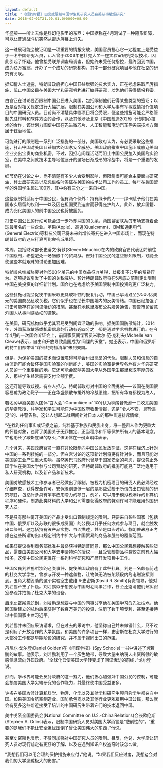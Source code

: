 ```yaml
---
layout: default
title: "《纽约时报》白宫或限制中国学生和研究人员在美从事敏感研究"
date: 2018-05-02T21:30:01.000000+08:00
---
```


华盛顿——听上去像是科幻电影里的东西：中国据称在4月测试了一种隐形屏障，可以让普通战斗机突然从雷达屏幕上消失。

这一进展可能会被证明是一项重要的情报突破，美国官员担心它一定程度上是受益于一名中国研究人员，此人曾于2008年在杜克大学一座实验室研究类似技术，因此引起了怀疑。他曾接受联邦调查局调查，但始终未受任何指控，最终回到中国，成为亿万富翁，开办了一个成功的研究机构，其中一部分研究项目与他在杜克的研究有关联。

据知情人士透露，特朗普政府担心中国日益增强的技术实力，正在考虑采取严厉措施，阻止中国公民在美国大学和研究机构进行敏感研究，以免他们获得情报机密。

白宫正在讨论是否限制中国公民进入美国，包括限制他们获得某些类型的签证；以及是否对相关规定进行大幅扩展，限制在美国公司和大学从事有军事或情报价值项目的中国研究人员。目前尚不清楚具体哪项目将会受限，但这些措施可能会严格管制先进材料和软件方面的合作，以及其他涉及北京《中国制造2025》计划核心技术的合作，该计划力图使中国在先进微芯片、人工智能和电动汽车等尖端技术方面居于统治地位。 

可能进行的限制是一系列广泛措施的一部分，美国政府认为，有必要采取这些措施，打击中国对美国日益加大的国家安全威胁。美国政府指责中国施压或胁迫美国企业交出宝贵的商业机密。不过，因担心间谍活动而阻止中国公民加入美国的实验室，在美中之间就技术主导地位展开的这场日渐成形的冷战中，将是一个重要的发展。

细节仍在讨论之中，尚不清楚有多少人会受到影响，但限制很可能会主要面向研究生、博士后研究员以及凭借临时签证在美国的技术公司工作的员工。每年在美国留学的外国学生超过100万，其中约有三分之一来自中国。

这些限制将适用于中国公民，但有两个例外：持有绿卡的人——绿卡赋予他们在美国永久居留的权利——以及因在祖国受到迫害而获得庇护的人。此外，放弃国籍、成为归化美国人的前中国公民也将被豁免。

打击中国公民的行动可能会进一步冷却两国的关系。两国紧密联系的市场支持着全球最著名的一些企业。苹果(Apple)、高通(Qualcomm)、IBM和通用电气(General Electric)等科技公司已将未来的增长寄托在进入中国市场上，而现在特朗普政府的这些打算可能会构成阻碍。

本周，包括财政部长史蒂文·努钦(Steven Mnuchin)在内的政府官员代表团将前往中国谈判，希望避免一场酝酿中的贸易战。但对中国公民的这些额外限制，可能会使这些本就艰难的讨论更加困难。

特朗普总统威胁要对约1500亿美元的中国商品征收关税，以报复不公平的贸易行为。这项提议引发了中国的关税威胁。预计特朗普政府将在5月底之前制定出限制中国在美投资的详细新计划。国会也在考虑给予美国限制中国投资的更广泛权力。

这些措施可能会促使中国采取更具破坏性的报复行动，中国已承诺对至少500亿美元的美国商品征收关税。它们似乎也在助长中国境内的反美情绪。中国已经加强了打击可能存在的间谍活动的措施，甚至在地铁里发布公共服务通告，警告市民留意外国人从事间谍活动的迹象。

在美国，研究机构似乎尤其容易受到间谍活动的影响。据美国国防部统计，2014年，外国获取敏感或机密信息的行动有近四分之一都是通过学术机构进行的。在今年4月的一次国会听证会上，前国家反间谍官员米歇尔·范·克利夫(Michelle Van Cleave)表示，自由和开放导致美国成为“间谍的天堂”。她还表示，中国和俄罗斯的特工们都带着“详细的购物清单”来到美国。

但是，为保护美国的技术而设置障碍可能会付出高昂的代价。限制人员和信息的自由流动可能会破坏美国实验室的创新能力，美国的实验室是世界各地有才华的研究人员的一个重要目的地。它还可能会影响美国大学从外国学生那里获取丰厚的收入，那些学生经常需要支付全额学费。

这还可能导致歧视。有些人担心，特朗普政府对中国的全面挑战——该国在美国很容易成为政治靶子——正在华盛顿散布排外的冷战思维，把所有华裔都视为敌人。

著名的华裔美国人团体“百人会”(Committee of 100)认为特朗普政府一口咬定美国的华裔教授、科学家和学生可能在为中国政府收集情报，这是“令人不安，具有偏见”的，并警告称，这让人想起二战期间针对日本人的那种普遍排斥情绪。

“在找到任何事实或证据之前，纯粹基于种族和民族出身，将一整群人作为更重大的怀疑对象，违背了美国关于无罪推定、正当程序和平等保护所有人的基本理念。它也助长了歇斯底里的怒火，”该团体在一份声明中表示。

几个月来，美国政府官员一直在讨论限制向中国公民发放签证，这是在经济上针对中国的一系列措施的一部分。但白宫讨论的这项新计划将更有针对性，而且可能对美国的工业产生重大影响。虽然奥巴马政府也曾基于国家安全的考虑，提议禁止外国学生在美国大学参与公司赞助的研究，但特朗普政府的措施可能更广泛地适用于私人研究机构，以及新产品和新技术。

美国对敏感技术工作参与者已经做出了限制。被视为机密项目的研究人员必须经过仔细审查，获得安全许可。安保级别更低一层的是那些受制于所谓的出口管制的研究项目，包括许多具有军事应用潜力的项目，例如，可以用于模拟核爆炸的计算机程序和硬件。制造此类材料的大学和公司需要获得政府的特别许可才能雇用外国研究人员。

不是只有那些离开美国的产品才受出口管制规定的限制。只要来自某些国家（包括中国、俄罗斯以及苏联的很多成员国）的公民以几乎任何方式参与项目，就会触发出口管制。这包括持有该产品实物、书面描述，甚至是口头讨论。特朗普政府正考虑在这些所谓的出口规定制约中扩大与中国贸易的商品和服务的覆盖范围。

如果该提议得到商务部批准并最终获得特朗普同意，那么中国公民若想接触某些货品，需要由美国公司和大学去申请特殊的授权——且受管制物品种类较之前有大幅增多，这使中国公民更难在一系列科学研究和产品开发项目中工作。

中国公民刘若鹏所涉的这类事件，促使美国政府有了此种打算。刘是一名颇有前途的杜克大学学生，曾参与开发一种遮盖物，让物体无法被某频段内的电磁波探测到。五角大楼资助的这个实验室由戴维·R·史密斯(David R. Smith)负责领导，他对刘若鹏产生了怀疑。刘若鹏似乎想要与中国的老同事合作，甚至还邀请他们来实验室参观并拍摄了杜克大学的设备。

后来史密斯意识到，刘若鹏是想要与中国的同事分享他在美国学习的先进技术。他回国后建立的机构后来获得了数百万美元的投资，注册了数千项专利，甚至还接待过中国国家主席习近平。

刘若鹏并未回应采访请求，但在过去的采访中，他坚称自己并未做错什么，只不过是利用了开放合作的大学氛围。和美国的许多项目一样，史密斯在杜克大学进行的大部分工作都是早期阶段的研究，并不属于视同出口的范围。

丹尼尔·戈尔登(Daniel Golden)在《间谍学校》(Spy Schools)一书中讲述了刘若鹏的故事。他表示，刘若鹏利用了一个灰色地带，导致大量由纳税人出资所得的敏感信息流向外国政府。“全球化已使美国大学转变成了间谍活动的前线，”戈尔登说。

然而，学术界可能会反对政府的这一努力，他们担心加强对中国公民的控制，可能会损害美国大学尖端研究的合作能力，并最终使中国受益更多。

许多在美国攻读计算机科学、物理、化学以及其他学科研究生项目的学生都来自中国。如果美国令航空制造业、国防承包商以及其他行业更难雇用中国公民，那么就会有更多这些新近接受了培训的中国研究生带着它们的技术返回中国。

美中关系全国委员会(National Committee on U.S.-China Relations)会长欧伦斯(Stephen A. Orlins)表示，限制中国研究人员对美国大学而言是“悲剧性的”。“重要的是我们不能让安全担忧压倒了曾让美国伟大的东西，”他说。

甚至史密斯也表示，不赞同加强对中国研究人员的限制。相反，他说，大学应让研究人员对现行规定有更好的了解，以及在遇到知识产权盗窃时该怎么做。

“我想我们可以用合理的保护措施来应付，”他说。“如果我们反应过度，我想这会对我们的大学造成极大的伤害。”

